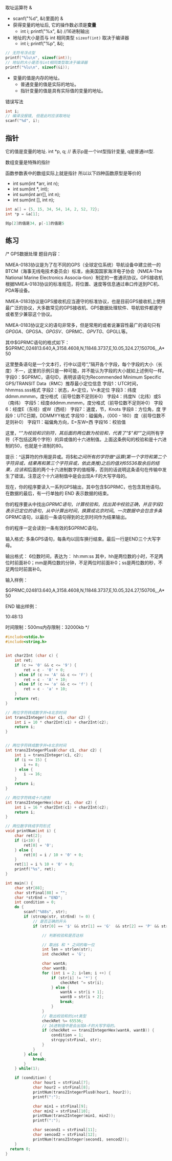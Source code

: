 取址运算符 &
* scanf("%d", &i)里面的 &
* 获得变量的地址后, 它的操作数必须是**变量**
  + int i; printf("%x", &i) //16进制输出
* 地址的大小是否与 int 相同类型 `sizeof(int)` 取决于编译器
  + int i; printf("%p", &i);


```c
// 无符号浮点型
printf("%lu\n", sizeof(int));
// 地址的大小是否与int相同类型取决于编译器
printf("%lu\n", sizeof(&i));
```

* 变量的值是内存的地址。
  + 普通变量的值是实际的地址。
  + 指针变量的值是具有实际值的变量的地址。

错误写法

```c
int i;
// 编译没报错, 但是此时应该取地址
scanf("%d", i);
```

## 指针

它的值是变量的地址.
int *p, q; // 表示p是一个int型指针变量, q是普通int型.

数组变量是特殊的指针

函数参数表中的数组实际上就是指针
所以以下四种函数原型是等价的

* int sum(int *arr, int n);
* int sum(int *, int);
* int sum(int arr[], int n);
* int sum(int [], int n);

```c
int a[] = {5, 15, 34, 54, 14, 2, 52, 72};
int *p = &a[1];

则p[2]的值是34, p[-1]的值是5
```

## 练习

/*
GPS数据处理
题目内容：

NMEA-0183协议是为了在不同的GPS（全球定位系统）导航设备中建立统一的BTCM（海事无线电技术委员会）标准，由美国国家海洋电子协会（NMEA-The National Marine Electronics Associa-tion）制定的一套通讯协议。GPS接收机根据NMEA-0183协议的标准规范，将位置、速度等信息通过串口传送到PC机、PDA等设备。

NMEA-0183协议是GPS接收机应当遵守的标准协议，也是目前GPS接收机上使用最广泛的协议，大多数常见的GPS接收机、GPS数据处理软件、导航软件都遵守或者至少兼容这个协议。

NMEA-0183协议定义的语句非常多，但是常用的或者说兼容性最广的语句只有$GPGGA、$GPGSA、$GPGSV、$GPRMC、$GPVTG、$GPGLL等。

其中$GPRMC语句的格式如下：    $GPRMC,024813.640,A,3158.4608,N,11848.3737,E,10.05,324.27,150706,,,A*50

这里整条语句是一个文本行，行中以逗号“,”隔开各个字段，每个字段的大小（长度）不一，这里的示例只是一种可能，并不能认为字段的大小就如上述例句一样。
    字段0：$GPRMC，语句ID，表明该语句为Recommended Minimum Specific GPS/TRANSIT Data（RMC）推荐最小定位信息
    字段1：UTC时间，hhmmss.sss格式
    字段2：状态，A=定位，V=未定位
    字段3：纬度ddmm.mmmm，度分格式（前导位数不足则补0）
    字段4：纬度N（北纬）或S（南纬）
    字段5：经度dddmm.mmmm，度分格式（前导位数不足则补0）
    字段6：经度E（东经）或W（西经）
    字段7：速度，节，Knots
    字段8：方位角，度
    字段9：UTC日期，DDMMYY格式
    字段10：磁偏角，（000 - 180）度（前导位数不足则补0）
    字段11：磁偏角方向，E=东W=西
    字段16：校验值

这里，“*”为校验和识别符，其后面的两位数为校验和，代表了“$”和“*”之间所有字符（不包括这两个字符）的异或值的十六进制值。上面这条例句的校验和是十六进制的50，也就是十进制的80。

提示：^运算符的作用是异或。将$和*之间所有的字符做^运算(第一个字符和第二个字符异或，结果再和第三个字符异或，依此类推)之后的值对65536取余后的结果，应该和*后面的两个十六进制数字的值相等，否则的话说明这条语句在传输中发生了错误。注意这个十六进制值中是会出现A-F的大写字母的。

现在，你的程序要读入一系列GPS输出，其中包含$GPRMC，也包含其他语句。在数据的最后，有一行单独的
    END
表示数据的结束。

你的程序要从中找出$GPRMC语句，计算校验和，找出其中校验正确，并且字段2表示已定位的语句，从中计算出时间，换算成北京时间。一次数据中会包含多条$GPRMC语句，以最后一条语句得到的北京时间作为结果输出。

你的程序一定会读到一条有效的$GPRMC语句。

输入格式:
多条GPS语句，每条均以回车换行结束。最后一行是END三个大写字母。

输出格式：
6位数时间，表达为：
    hh:mm:ss
其中，hh是两位数的小时，不足两位时前面补0；mm是两位数的分钟，不足两位时前面补0；ss是两位数的秒，不足两位时前面补0。

输入样例：

$GPRMC,024813.640,A,3158.4608,N,11848.3737,E,10.05,324.27,150706,,,A*50

END
输出样例：

10:48:13

时间限制：500ms内存限制：32000kb
*/

```c
#include<stdio.h>
#include<string.h>


int char2Int (char c) {
    int ret;
    if (c >= '0' && c <= '9') {
        ret = c - '0' + 0;
    } else if (c >= 'A' && c <= 'F') {
        ret = c - 'A' + 10;
    } else if (c >= 'a' && c <= 'f') {
        ret = c - 'a' + 10;
    }
    return ret;
}

// 两位字符转成数字并+8北京时间
int trans2Integer(char c1, char c2) {
    int i = 10 * char2Int(c1) + char2Int(c2);
    return i;
}


// 两位字符转成数字并+8北京时间
int trans2IntegerPlus8(char c1, char c2) {
    int i = trans2Integer(c1, c2);
    if (i <= 15) {
        i += 8;
    } else {
        i -= 16;
    }
    return i;
}

// 两位字符转成十六进制
int trans2IntegerHex(char c1, char c2) {
    int i = 16 * char2Int(c1) + char2Int(c2);
    return i;
}

// 两位数字转成字符形式
void printNum(int i) {
    char ret[2];
    if (i<10) {
        ret[0] = '0';
    } else {
        ret[0] = i / 10 + '0' + 0;
    }
    ret[1] = i % 10 + '0' + 0;
    printf("%s", ret);
}

int main() {
    char str[88];
    char strFinal[88] = "";
    char *strEnd = "END";
    int condition = 0;
    do {
        scanf("%88s", str);
        if (strcmp(str, strEnd) != 0) {
            // 是否正确的开头
            if (str[0] == '$' && str[1] == 'G'  && str[2] == 'P' && str[3] == 'R' && str[4] == 'M' && str[5] == 'C') {

                // 判断校验和是否达标

                // 取出$ 和 * 之间的每一位
                int len = strlen(str);
                int checkRet = 'G';

                char wantA;
                char wantB;
                for (int i = 2; i<len; i ++) {
                    if (str[i] != '*') {
                        checkRet ^= str[i];
                    } else {
                        wantA = str[i + 1];
                        wantB = str[i + 2];
                        break;
                    }
                }
                // 取出校验和的int类型
                checkRet %= 65536;
                // 16进制值中是会出现A-F的大写字母的。
                if (checkRet == trans2IntegerHex(wantA, wantB)) {
                    condition = 1;
                    strcpy(strFinal, str);
                }
            }
        } else {
            break;
        }
    } while(1);

    if (condition) {
            char hour1 = strFinal[7];
            char hour2 = strFinal[8];
            printNum(trans2IntegerPlus8(hour1, hour2));
            printf(":");

            char min1 = strFinal[9];
            char min2 = strFinal[10];
            printNum(trans2Integer(min1, min2));
            printf(":");

            char second1 = strFinal[11];
            char sencod2 = strFinal[12];
            printNum(trans2Integer(second1, sencod2));
    }
  return 0;
}
```
